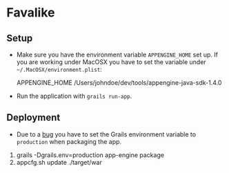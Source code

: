 # Favalike

## Setup

* Make sure you have the environment variable `APPENGINE_HOME` set up. If you are working under MacOSX you have to
set the variable under `~/.MacOSX/environment.plist`:

    <?xml version="1.0" encoding="UTF-8"?>
    <!DOCTYPE plist PUBLIC "-//Apple Computer//DTD PLIST 1.0//EN" "http://www.apple.com/DTDs/PropertyList-1.0.dtd">
    <plist version="1.0">
       <dict>
          <key>APPENGINE_HOME</key>
          <string>/Users/johndoe/dev/tools/appengine-java-sdk-1.4.0</string>
       </dict>
    </plist>
* Run the application with `grails run-app`.

## Deployment

* Due to a [bug](http://jira.codehaus.org/browse/GRAILSPLUGINS-1905) you have to set the Grails environment variable to
`production` when packaging the app.

1. grails -Dgrails.env=production app-engine package
2. appcfg.sh update ./target/war

